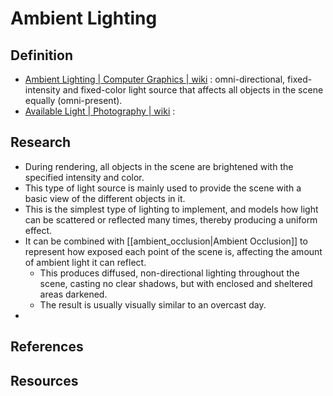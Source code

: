 # Ambient Lighting
## Definition
- [Ambient Lighting | Computer Graphics | wiki](https://en.wikipedia.org/wiki/Shading#Ambient_lighting) : omni-directional, fixed-intensity and fixed-color light source that affects all objects in the scene equally (omni-present).
- [Available Light | Photography | wiki](https://en.wikipedia.org/wiki/Available_light) : 

## Research
- During rendering, all objects in the scene are brightened with the specified intensity and color.
- This type of light source is mainly used to provide the scene with a basic view of the different objects in it.
- This is the simplest type of lighting to implement, and models how light can be scattered or reflected many times, thereby producing a uniform effect.
- It can be combined with [[ambient_occlusion|Ambient Occlusion]] to represent how exposed each point of the scene is, affecting the amount of ambient light it can reflect.
	- This produces diffused, non-directional lighting throughout the scene, casting no clear shadows, but with enclosed and sheltered areas darkened.
	- The result is usually visually similar to an overcast day.
- 

## References

## Resources

